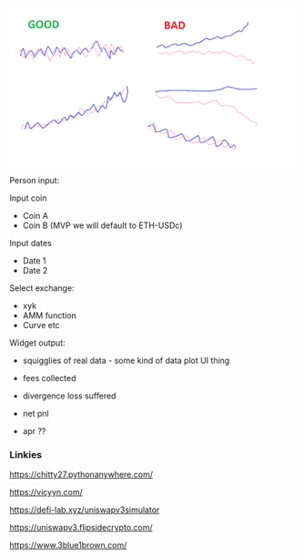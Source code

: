 ![squigglies](divergence-loss.png)


Person input:

Input coin
 - Coin A
 - Coin B
   (MVP we will default to ETH-USDc)

Input dates
 - Date 1
 - Date 2
 
 Select exchange:
 - xyk 
 - AMM function
 - Curve etc
 
Widget output:

 - squigglies of real data - some kind of data plot UI thing
 
 - fees collected
 - divergence loss suffered
 - net pnl
 - apr ??



### Linkies

https://chitty27.pythonanywhere.com/

https://vicyyn.com/

https://defi-lab.xyz/uniswapv3simulator

https://uniswapv3.flipsidecrypto.com/

https://www.3blue1brown.com/
